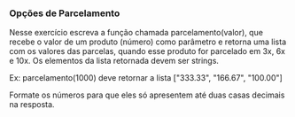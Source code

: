 ### Opções de Parcelamento ###

Nesse exercício escreva a função chamada parcelamento(valor), que recebe o valor de um produto (número) como parâmetro e retorna uma lista com os valores das parcelas, quando esse produto for parcelado em 3x, 6x e 10x. Os elementos da lista retornada devem ser strings.

Ex: parcelamento(1000) deve retornar a lista ["333.33", "166.67", "100.00"]

Formate os números para que eles só apresentem até duas casas decimais na resposta.